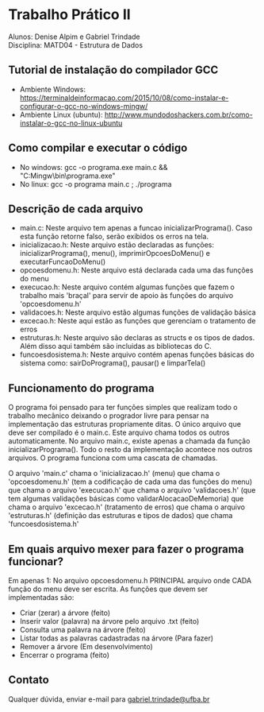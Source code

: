 # Trabalho Prático II

Alunos: Denise Alpim e Gabriel Trindade <br />
Disciplina: MATD04 - Estrutura de Dados <br />

## Tutorial de instalação do compilador GCC
	
* Ambiente Windows: https://terminaldeinformacao.com/2015/10/08/como-instalar-e-configurar-o-gcc-no-windows-mingw/
* Ambiente Linux (ubuntu): http://www.mundodoshackers.com.br/como-instalar-o-gcc-no-linux-ubuntu

## Como compilar e executar o código

* No windows: gcc -o programa.exe main.c && "C:Mingw\bin\programa.exe"
* No linux: gcc -o programa main.c ; ./programa

## Descrição de cada arquivo

* main.c: Neste arquivo tem apenas a funcao inicializarPrograma(). Caso esta função retorne falso, serão exibidos os erros na tela.
* inicializacao.h: Neste arquivo estão declaradas as funções: inicializarPrograma(), menu(), imprimirOpcoesDoMenu() e executarFuncaoDoMenu()
* opcoesdomenu.h: Neste arquivo está declarada cada uma das funções do menu
* execucao.h: Neste arquivo contém algumas funções que fazem o trabalho mais 'braçal' para servir de apoio às funções do arquivo 'opcoesdomenu.h'
* validacoes.h: Neste arquivo estão algumas funções de validação básica
* excecao.h: Neste aqui estão as funções que gerenciam o tratamento de erros
* estruturas.h: Neste arquivo são declaras as structs e os tipos de dados. Além disso aqui também são incluidas as bibliotecas do C.
* funcoesdosistema.h: Neste arquivo contém apenas funções básicas do sistema como: sairDoPrograma(), pausar() e limparTela()

## Funcionamento do programa

O programa foi pensado para ter funções simples que realizam todo o trabalho mecânico deixando o progrador livre para pensar na implementação das estruturas propriamente ditas.
O único arquivo que deve ser compilado é o main.c. Este arquivo chama todos os outros automaticamente. No arquivo main.c, existe apenas a chamada da função inicializarPrograma(). Todo o resto da implementação acontece nos outros arquivos. O programa funciona com uma cascata de chamadas.

O arquivo 'main.c' chama o 'inicializacao.h' (menu) que chama o 'opcoesdomenu.h' (tem a codificação de cada uma das funções do menu) que chama o arquivo 'execucao.h' que chama o arquivo 'validacoes.h' (que tem algumas validações básicas como validarAlocacaoDeMemoria) que chama o arquivo 'excecao.h' (tratamento de erros) que chama o arquivo 'estruturas.h' (definição das estruturas e tipos de dados) que chama 'funcoesdosistema.h'

## Em quais arquivo mexer para fazer o programa funcionar?

Em apenas 1: No arquivo opcoesdomenu.h PRINCIPAL arquivo onde CADA função do menu deve ser escrita. As funções que devem ser implementadas são:

* Criar (zerar) a árvore (feito)
* Inserir valor (palavra) na árvore pelo arquivo .txt (feito)
* Consulta uma palavra na árvore (feito)
* Listar todas as palavras cadastradas na árvore (Para fazer)
* Remover a árvore (Em desenvolvimento)
* Encerrar o programa (feito)

## Contato

Qualquer dúvida, enviar e-mail para gabriel.trindade@ufba.br

